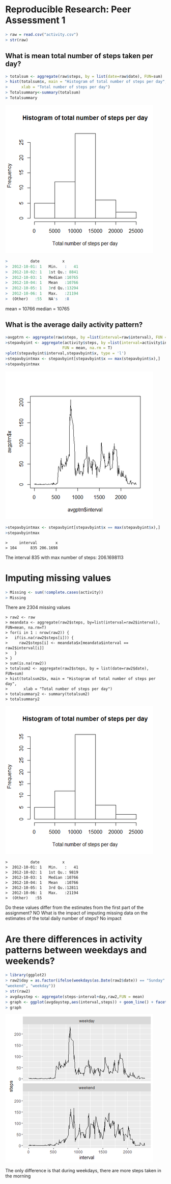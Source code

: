 # Reproducible Research: Peer Assessment 1


```r
> raw = read.csv("activity.csv")
> str(raw)
```

## What is mean total number of steps taken per day? #

```r
> totalsum <- aggregate(raw$steps, by = list(date=raw$date), FUN=sum)
> hist(totalsum$x, main = "Histogram of total number of steps per day",
>      xlab = "Total number of steps per day")
> Totalsummary<-summary(totalsum)
> Totalsummary
```

![alt tag](https://github.com/studentlearnercoursera/Reproducible-Research-proj1/blob/master/plots/plot1.png)

```r
>          date          x        
>  2012-10-01: 1   Min.   :   41  
>  2012-10-02: 1   1st Qu.: 8841  
>  2012-10-03: 1   Median :10765  
>  2012-10-04: 1   Mean   :10766  
>  2012-10-05: 1   3rd Qu.:13294  
>  2012-10-06: 1   Max.   :21194  
>  (Other)   :55   NA's   :8
```      
mean = 10766
median = 10765

## What is the average daily activity pattern?

```r
>avgptrn <- aggregate(raw$steps, by =list(interval=raw$interval), FUN = mean, na.rm = T)
>stepavbyint <- aggregate(activity$steps, by =list(interval=activity$interval), 
                         FUN = mean, na.rm = T)
>plot(stepavbyint$interval,stepavbyint$x, type = 'l')
>stepavbyintmax <- stepavbyint[stepavbyint$x == max(stepavbyint$x),]
>stepavbyintmax
```

![alt tag](https://github.com/studentlearnercoursera/Reproducible-Research-proj1/blob/master/plots/plot2.png)

```r
>stepavbyintmax <- stepavbyint[stepavbyint$x == max(stepavbyint$x),]
>stepavbyintmax
```

```
>     interval        x
> 104      835 206.1698
```
The interval 835 with max number of steps: 206.1698113

# Imputing missing values #
```r
> Missing <- sum(!complete.cases(activity))
> Missing
```
There are 2304 missing values

```
> raw2 <- raw
> meandata <- aggregate(raw2$steps, by=list(interval=raw2$interval), FUN=mean, na.rm=T)
> for(i in 1 : nrow(raw2)) {
>   if(is.na(raw2$steps[i])) {
>     raw2$steps[i] <- meandata$x[meandata$interval == raw2$interval[i]]
>   }
> }
> sum(is.na(raw2))
> totalsum2 <- aggregate(raw2$steps, by = list(date=raw2$date), FUN=sum)
> hist(totalsum2$x, main = "Histogram of total number of steps per day",
>       xlab = "Total number of steps per day")
> totalsummary2 <- summary(totalsum2)
> totalsummary2
```
![alt tag](https://github.com/studentlearnercoursera/Reproducible-Research-proj1/blob/master/plots/plot3.png)

```
>          date          x        
>  2012-10-01: 1   Min.   :   41  
>  2012-10-02: 1   1st Qu.: 9819  
>  2012-10-03: 1   Median :10766  
>  2012-10-04: 1   Mean   :10766  
>  2012-10-05: 1   3rd Qu.:12811  
>  2012-10-06: 1   Max.   :21194  
>  (Other)   :55

```
Do these values differ from the estimates from the first part of the assignment? NO
What is the impact of imputing missing data on the estimates of the total daily number of steps? No impact

# Are there differences in activity patterns between weekdays and weekends? #
```r
> library(ggplot2)
> raw2$day = as.factor(ifelse(weekdays(as.Date(raw2$date)) == "Sunday" | weekdays(as.Date(raw2$date)) == "Saturday",
"weekend", "weekday"))
> str(raw2)
> avgdaystep <- aggregate(steps~interval+day,raw2,FUN = mean)
> graph <- ggplot(avgdaystep,aes(interval,steps)) + geom_line() + facet_wrap(~day,ncol=1)
> graph
```

![alt tag](https://github.com/studentlearnercoursera/Reproducible-Research-proj1/blob/master/plots/plot4.png)


The only difference is that during weekdays, there are more steps taken in the morning
